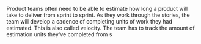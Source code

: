 Product teams often need to be able to estimate how long a product will take to deliver from sprint to sprint. As they work through the stories, the team will develop a cadence of completing <x> units of work they had estimated. This is also called velocity. The team has to track the amount of estimation units they've completed from s
